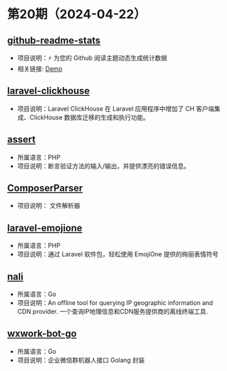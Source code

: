 # 第20期（2024-04-22）

## [github-readme-stats](https://github.com/anuraghazra/github-readme-stats)
- 项目说明：⚡ 为您的 Github 阅读主题动态生成统计数据
- 相关链接: [Demo](https://github-readme-stats.vercel.app/api?username=xiaoxuan6&hide=contribs,prs)

## [laravel-clickhouse](https://github.com/cybercog/laravel-clickhouse)
- 项目说明：Laravel ClickHouse 在 Laravel 应用程序中增加了 CH 客户端集成、ClickHouse 数据库迁移的生成和执行功能。

## [assert](https://github.com/webmozarts/assert)
- 所属语言：PHP
- 项目说明：断言验证方法的输入/输出，并提供漂亮的错误信息。

## [ComposerParser](https://github.com/MCStreetguy/ComposerParser)
- 项目说明：  文件解析器

## [laravel-emojione](https://github.com/christofferok/laravel-emojione)
- 所属语言：PHP
- 项目说明：通过 Laravel 软件包，轻松使用 EmojiOne 提供的绚丽表情符号

## [nali](https://github.com/zu1k/nali)
- 所属语言：Go
- 项目说明：An offline tool for querying IP geographic information and CDN provider. 一个查询IP地理信息和CDN服务提供商的离线终端工具.

## [wxwork-bot-go](https://github.com/vimsucks/wxwork-bot-go)
- 所属语言：Go
- 项目说明：企业微信群机器人接口 Golang 封装
